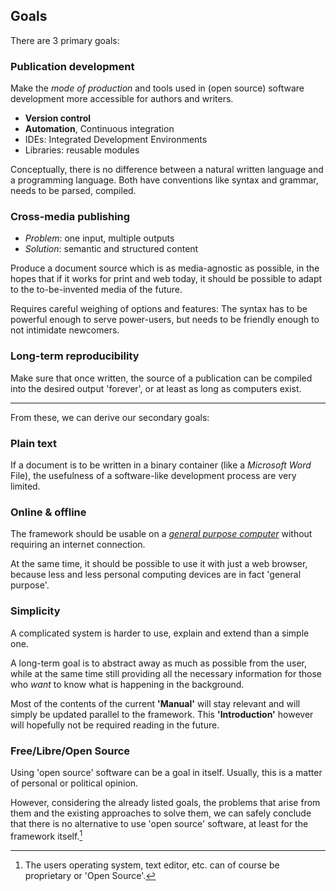 ## Goals


There are 3 primary goals:

### Publication development

Make the *mode of production* and tools used in (open source) software development 
more accessible for authors and writers.

- **Version control** 
- **Automation**, Continuous integration
- IDEs: Integrated Development Environments
- Libraries: reusable modules

Conceptually, there is no difference between a natural written language and a programming language. 
Both have conventions like syntax and grammar, needs to be parsed, compiled.


### Cross-media publishing

- *Problem*: one input, multiple outputs
- *Solution*: semantic and structured content

Produce a document source which is as media-agnostic as possible, in the hopes
that if it works for print and web today, it should be possible to adapt
to the to-be-invented media of the future.

Requires careful weighing of options and features: The syntax has to be powerful enough to serve power-users, but needs to be friendly enough to not intimidate newcomers.

### Long-term reproducibility

Make sure that once written, the source of a publication can be compiled into the desired output 'forever', 
or at least as long as computers exist.

---

From these, we can derive our secondary goals:

### Plain text

If a document is to be written in a binary container (like a *Microsoft Word* File), 
the usefulness of a software-like development process are very limited.

### Online & offline

The framework should be usable on a [*general purpose computer*](https://en.wikipedia.org/wiki/Turing_machine) without requiring an internet connection.

At the same time, it should be possible to use it 
with just a web browser, because less and less personal computing devices are in fact 'general purpose'.

### Simplicity

A complicated system is harder to use, explain and extend than a simple one.

A long-term goal is to abstract away as much as possible from the user, 
while at the same time still providing all the necessary information 
for those who *want* to know what is happening in the background.

Most of the contents of the current **'Manual'** will stay relevant 
and will simply be updated parallel to the framework. 
This **'Introduction'** however will hopefully not be required reading in the future.


### Free/Libre/Open Source

Using 'open source' software can be a goal in itself. Usually, this is a matter of personal or political opinion. 

However, considering the already listed goals, the problems that arise from them and the existing approaches to solve them, we can safely conclude that there is no alternative to use 'open source' software, at least for the framework itself.[^fn-usersoft]

[^fn-usersoft]: The users operating system, text editor, etc. can of course be proprietary or 'Open Source'.

<!-- It does not make any difference as long as all the needed software can be installed easily – that alone rules out Apple's closed `iOS` system as well as the 'open' Android (for today). -->

<!-- 
!["Open Source All The Things" *([internet meme][flossmeme])*](../_stash/open-source-all-the-things.jpg)

[flossmeme]: http://thinkahol.wordpress.com/2012/04/05/open-source-all-the-things-free-energy-and-free-information-for-a-free-people/ 
-->

